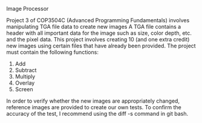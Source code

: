 Image Processor

Project 3 of COP3504C (Advanced Programming Fundamentals) involves manipulating TGA file data to create new images
A TGA file contains a header with all important data for the image such as size, color depth, etc. and the pixel data. 
This project involves creating 10 (and one extra credit) new images using certain files that have already been provided. The project must contain the following functions:
1. Add
2. Subtract
3. Multiply
4. Overlay
5. Screen

In order to verify whether the new images are appropriately changed, reference images are provided to create our own tests. 
To confirm the accuracy of the test, I recommend using the diff -s command in git bash.
